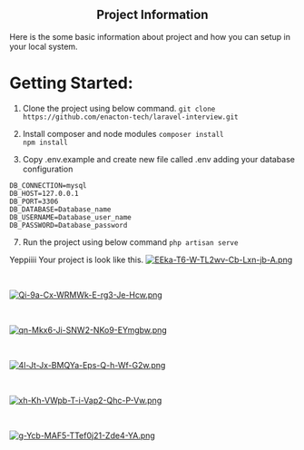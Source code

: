 <div align="center">
<h2>Project Information</h2>
</div>

Here is the some basic information about project and how you can setup in your local system.

# Getting Started:

1. Clone the project using below command.
``` git clone https://github.com/enacton-tech/laravel-interview.git ```

2. Install composer and node modules
```composer install``` <br>
``` npm install ```

3. Copy .env.example and create new file called .env adding your database configuration
``` 
DB_CONNECTION=mysql
DB_HOST=127.0.0.1
DB_PORT=3306
DB_DATABASE=Database_name
DB_USERNAME=Database_user_name
DB_PASSWORD=Database_password
```

7. Run the project using below command
``` php artisan serve ```

Yeppiiii Your project is look like this.
[![EEka-T6-W-TL2wv-Cb-Lxn-jb-A.png](https://i.postimg.cc/L5pTdPCb/EEka-T6-W-TL2wv-Cb-Lxn-jb-A.png)](https://postimg.cc/N9dTmKw6)

<br>

[![Qi-9a-Cx-WRMWk-E-rg3-Je-Hcw.png](https://i.postimg.cc/mgDK6xFF/Qi-9a-Cx-WRMWk-E-rg3-Je-Hcw.png)](https://postimg.cc/56hP6Rgx)

<br>

[![qn-Mkx6-Ji-SNW2-NKo9-EYmgbw.png](https://i.postimg.cc/rFv57xDC/qn-Mkx6-Ji-SNW2-NKo9-EYmgbw.png)](https://postimg.cc/hf1JdJbf)

<br>

[![4l-Jt-Jx-BMQYa-Eps-Q-h-Wf-G2w.png](https://i.postimg.cc/ZqJvhc43/4l-Jt-Jx-BMQYa-Eps-Q-h-Wf-G2w.png)](https://postimg.cc/9DNQdy4F)

<br>

[![xh-Kh-VWpb-T-i-Vap2-Qhc-P-Vw.png](https://i.postimg.cc/kgqWn9yB/xh-Kh-VWpb-T-i-Vap2-Qhc-P-Vw.png)](https://postimg.cc/4m2Y5Dqg)

<br>

[![g-Ycb-MAF5-TTef0j21-Zde4-YA.png](https://i.postimg.cc/jS7BrHZs/g-Ycb-MAF5-TTef0j21-Zde4-YA.png)](https://postimg.cc/zyqxCRsM)